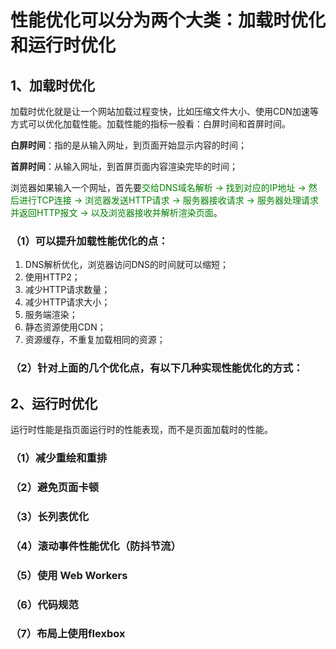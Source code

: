 # 性能优化可以分为两个大类：加载时优化和运行时优化

## 1、加载时优化

加载时优化就是让一个网站加载过程变快，比如压缩文件大小、使用CDN加速等方式可以优化加载性能。加载性能的指标一般看：白屏时间和首屏时间。

**白屏时间**：指的是从输入网址，到页面开始显示内容的时间；

**首屏时间**：从输入网址，到首屏页面内容渲染完毕的时间；



浏览器如果输入一个网址，首先要<font color=green>交给DNS域名解析 -> 找到对应的IP地址 -> 然后进行TCP连接 -> 浏览器发送HTTP请求 -> 服务器接收请求 -> 服务器处理请求并返回HTTP报文 -> 以及浏览器接收并解析渲染页面</font>。

### （1）可以提升加载性能优化的点：

1. DNS解析优化，浏览器访问DNS的时间就可以缩短；
2. 使用HTTP2；
3. 减少HTTP请求数量；
4. 减少HTTP请求大小；
5. 服务端渲染；
6. 静态资源使用CDN；
7. 资源缓存，不重复加载相同的资源；

### （2）针对上面的几个优化点，有以下几种实现性能优化的方式：









## 2、运行时优化

运行时性能是指页面运行时的性能表现，而不是页面加载时的性能。



### （1）减少重绘和重排

### （2）避免页面卡顿

### （3）长列表优化

### （4）滚动事件性能优化（防抖节流）

### （5）使用 Web Workers

### （6）代码规范

### （7）布局上使用flexbox